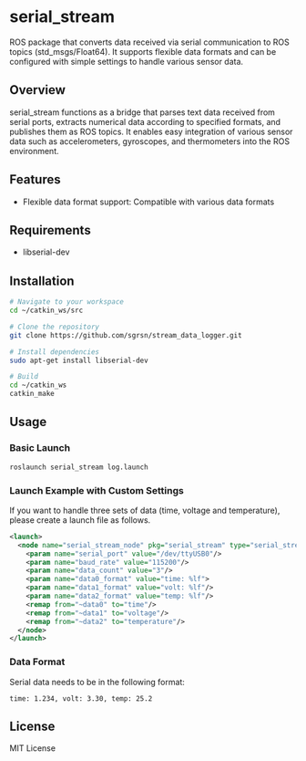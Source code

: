 # serial_stream

ROS package that converts data received via serial communication to ROS topics (std_msgs/Float64). It supports flexible data formats and can be configured with simple settings to handle various sensor data.

## Overview

serial_stream functions as a bridge that parses text data received from serial ports, extracts numerical data according to specified formats, and publishes them as ROS topics. It enables easy integration of various sensor data such as accelerometers, gyroscopes, and thermometers into the ROS environment.

## Features

- Flexible data format support: Compatible with various data formats

## Requirements

- libserial-dev

## Installation

```bash
# Navigate to your workspace
cd ~/catkin_ws/src

# Clone the repository
git clone https://github.com/sgrsn/stream_data_logger.git

# Install dependencies
sudo apt-get install libserial-dev

# Build
cd ~/catkin_ws
catkin_make
```

## Usage

### Basic Launch

```bash
roslaunch serial_stream log.launch
```

### Launch Example with Custom Settings

If you want to handle three sets of data (time, voltage and temperature), please create a launch file as follows.

```xml
<launch>
  <node name="serial_stream_node" pkg="serial_stream" type="serial_stream_node" output="screen">
    <param name="serial_port" value="/dev/ttyUSB0"/>
    <param name="baud_rate" value="115200"/>
    <param name="data_count" value="3"/>
    <param name="data0_format" value="time: %lf">
    <param name="data1_format" value="volt: %lf"/>
    <param name="data2_format" value="temp: %lf"/>
    <remap from="~data0" to="time"/>
    <remap from="~data1" to="voltage"/>
    <remap from="~data2" to="temperature"/>
  </node>
</launch>
```

### Data Format

Serial data needs to be in the following format:

```
time: 1.234, volt: 3.30, temp: 25.2
```

## License

MIT License
